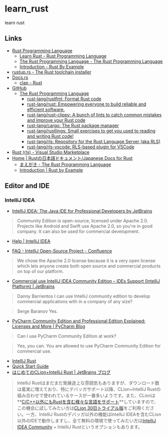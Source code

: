# learn_rust

learn rust

## Links

- [Rust Programming Language](https://www.rust-lang.org/)
  - [Learn Rust - Rust Programming Language](https://www.rust-lang.org/learn)
  - [The Rust Programming Language - The Rust Programming Language](https://doc.rust-lang.org/book/)
  - [Introduction - Rust By Example](https://doc.rust-lang.org/stable/rust-by-example/)
- [rustup.rs - The Rust toolchain installer](https://rustup.rs/)
- [Docs.rs](https://docs.rs/)
  - [clap - Rust](https://docs.rs/clap/)
- [GitHub](https://github.com/)
  - [The Rust Programming Language](https://github.com/rust-lang)
    - [rust-lang/rustfmt: Format Rust code](https://github.com/rust-lang/rustfmt)
    - [rust-lang/rust: Empowering everyone to build reliable and efficient software.](https://github.com/rust-lang/rust)
    - [rust-lang/rust-clippy: A bunch of lints to catch common mistakes and improve your Rust code](https://github.com/rust-lang/rust-clippy)
    - [rust-lang/cargo: The Rust package manager](https://github.com/rust-lang/cargo)
    - [rust-lang/rustlings: Small exercises to get you used to reading and writing Rust code!](https://github.com/rust-lang/rustlings/)
    - [rust-lang/rls: Repository for the Rust Language Server (aka RLS)](https://github.com/rust-lang/rls)
    - [rust-lang/rls-vscode: RLS-based plugin for VSCode](https://github.com/rust-lang/rls-vscode)
- [Rust (rls) - Visual Studio Marketplace](https://marketplace.visualstudio.com/items?itemName=rust-lang.rust)
- [Home | Rustの日本語ドキュメント/Japanese Docs for Rust](https://doc.rust-jp.rs/)
  - [まえがき - The Rust Programming Language](https://doc.rust-jp.rs/book/second-edition/)
  - [Introduction | Rust by Example](https://doc.rust-jp.rs/rust-by-example-ja/)

## Editor and IDE

### IntelliJ IDEA

- [IntelliJ IDEA: The Java IDE for Professional Developers by JetBrains](https://www.jetbrains.com/idea/)

> Community Edition is open-source, licensed under Apache 2.0. Projects like Android and Swift use Apache 2.0, so you're in good company. It can also be used for commercial development.

- [Help | IntelliJ IDEA](https://www.jetbrains.com/help/idea/)

- [FAQ - IntelliJ Open-Source Project - Confluence](https://www.jetbrains.org/display/IJOS/FAQ)

> We chose the Apache 2.0 license because it is a very open license which lets anyone create both open source and commercial products on top of our platform. 

- [Commercial use IntelliJ IDEA Community Edition – IDEs Support (IntelliJ Platform) | JetBrains](https://intellij-support.jetbrains.com/hc/en-us/community/posts/115000698770-Commercial-use-IntelliJ-IDEA-Community-Edition)

> Danny Barrientos
> I can use IntelliJ community edition to develop commercial applications with in a company of any size?

> Serge Baranov
> Yes.

- [PyCharm Community Edition and Professional Edition Explained: Licenses and More | PyCharm Blog](https://blog.jetbrains.com/pycharm/2017/09/pycharm-community-edition-and-professional-edition-explained-licenses-and-more/)

> Can I use PyCharm Community Edition at work?

> Yes, you can. You are allowed to use PyCharm Community Edition for commercial use.

- [IntelliJ Rust](https://intellij-rust.github.io/)
- [Quick Start Guide](https://intellij-rust.github.io/docs/quick-start.html)
- [はじめてのCLion+IntelliJ Rust | JetBrains ブログ](https://blog.jetbrains.com/jp/2019/03/22/1797)

> IntelliJ Rustはまだまだ発展途上な雰囲気もありますが、ダウンロード数は着実に増えており、特にデバッガサポート以降、CLion+IntelliJ Rustの組み合わせで使われているケースが一番多いようです。また、CLionは**[C/C++以外にもRustを含む様々な言語をサポート](https://www.jetbrains.com/clion/features/supported-languages.html?_ga=2.67733393.1681878316.1566871260-1161578719.1566871260)**していますので、この機会に試してみたい方は[CLion 30日トライアル版](https://www.jetbrains.com/clion/?_ga=2.58814381.1681878316.1566871260-1161578719.1566871260)をご利用ください。一方、IntelliJ Rustのデバッガ以外の機能はIntelliJ IDEAを含むCLion以外のIDEで動作しますし、全て無料の環境で使ってみたい方は[IntelliJ IDEA Community](https://www.jetbrains.com/idea/download/?_ga=2.58814381.1681878316.1566871260-1161578719.1566871260) + IntelliJ Rustというオプションもあります。
